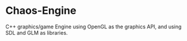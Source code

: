# Chaos-Engine
C++ graphics/game Engine using OpenGL as the graphics API, and using SDL and GLM as libraries.
